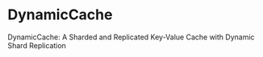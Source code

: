 # DynamicCache
DynamicCache: A Sharded and Replicated Key-Value Cache with Dynamic Shard Replication
